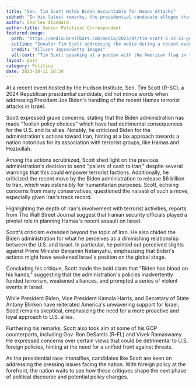 ```yaml
---
title: "Sen. Tim Scott Holds Biden Accountable for Hamas Attacks"
subhed: "In his latest remarks, the presidential candidate alleges that Biden's policies aided terrorist activities."
author: Charles Standard
author-title: Senior Political Correspondent
featured-image: 
  path: "https://media.breitbart.com/media/2023/07/tim-scott-5-22-23-getty-640x480.jpg"
  cutline: "Senator Tim Scott addressing the media during a recent event."
  credit: "Allison Joyce/Getty Images"
  alt-text: "Tim Scott speaking at a podium with the American flag in the background."
layout: post
category: Politics
date: 2023-10-11 10:34
---
```


At a recent event hosted by the Hudson Institute, Sen. Tim Scott (R-SC), a 2024 Republican presidential candidate, did not mince words when addressing President Joe Biden's handling of the recent Hamas terrorist attacks in Israel.

Scott expressed grave concerns, stating that the Biden administration has made "foolish policy choices" which have had detrimental consequences for the U.S. and its allies. Notably, he criticized Biden for the administration's actions toward Iran, hinting at a lax approach towards a nation notorious for its association with terrorist groups, like Hamas and Hezbollah.

Among the actions scrutinized, Scott shed light on the previous administration's decision to send "pallets of cash to Iran," despite several warnings that this could empower terrorist factions. Additionally, he criticized the recent move by the Biden administration to release $6 billion to Iran, which was ostensibly for humanitarian purposes. Scott, echoing concerns from many conservatives, questioned the naiveté of such a move, especially given Iran's track record.

Highlighting the depth of Iran's involvement with terrorist activities, reports from The Wall Street Journal suggest that Iranian security officials played a pivotal role in planning Hamas's recent assault on Israel.

Scott's criticism extended beyond the topic of Iran. He also chided the Biden administration for what he perceives as a diminishing relationship between the U.S. and Israel. In particular, he pointed out perceived slights against Prime Minister Benjamin Netanyahu, emphasizing that Biden's actions might have weakened Israel's position on the global stage.

Concluding his critique, Scott made the bold claim that "Biden has blood on his hands," suggesting that the administration's policies inadvertently funded terrorism, weakened alliances, and prompted a series of violent events in Israel.

While President Biden, Vice President Kamala Harris, and Secretary of State Antony Blinken have reiterated America's unwavering support for Israel, Scott remains skeptical, emphasizing the need for a more proactive and loyal approach to U.S. allies.

Furthering his remarks, Scott also took aim at some of his GOP counterparts, including Gov. Ron DeSantis (R-FL) and Vivek Ramaswamy. He expressed concerns over certain views that could be detrimental to U.S. foreign policies, hinting at the need for a unified front against threats.

As the presidential race intensifies, candidates like Scott are keen on addressing the pressing issues facing the nation. With foreign policy at the forefront, the nation waits to see how these critiques shape the next phase of political discourse and potential policy changes.
